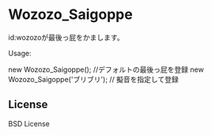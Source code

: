 Wozozo_Saigoppe
===============

id:wozozoが最後っ屁をかまします。

  Usage:

  new Wozozo_Saigoppe(); //デフォルトの最後っ屁を登録
  new Wozozo_Saigoppe('ブリブリ'); // 擬音を指定して登録

## License
BSD License